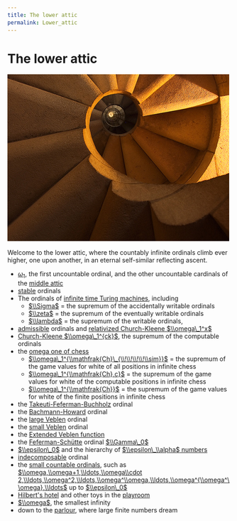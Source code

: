 ```yaml
---
title: The lower attic
permalink: Lower_attic
---
```

# The lower attic

![Sagrada Spiral photo by David Nikonvscanon](assets/img/SagradaSpiralByDavidNikonvscanon.jpg)


Welcome to the lower attic, where the countably infinite ordinals climb
ever higher, one upon another, in an eternal self-similar reflecting
ascent.

-   <a href="Aleph_one" class="mw-redirect" title="Aleph one">$\omega_1$</a>,
    the first uncountable ordinal, and the other uncountable cardinals
    of the [middle
    attic](Middle_attic "Middle attic")
-   [stable](Stable "Stable")
    ordinals
-   The ordinals of [infinite time Turing
    machines](Infinite_time_Turing_machines "Infinite time Turing machines"),
    including
    -   [$\\Sigma$](Infinite_time_Turing_machines#Sigma "Infinite time Turing machines")
        = the supremum of the accidentally writable ordinals
    -   [$\\zeta$](Infinite_time_Turing_machines#zeta "Infinite time Turing machines")
        = the supremum of the eventually writable ordinals
    -   [$\\lambda$](Infinite_time_Turing_machines#lambda "Infinite time Turing machines")
        = the supremum of the writable ordinals,
-   [admissible](Admissible "Admissible")
    ordinals and [relativized Church-Kleene
    $\\omega\_1^x$](Church-Kleene#relativized_Church-Kleene_ordinal "Church-Kleene")
-   [Church-Kleene
    $\\omega\_1^{ck}$](Church-Kleene "Church-Kleene"),
    the supremum of the computable ordinals
-   the [omega one of
    chess](Omega_one_chess "Omega one chess")
    -   [$\\omega\_1^{\\mathfrak{Ch}\_{\\!\\!\\!\\!\\sim}}$](Omega_one_chess "Omega one chess")
        = the supremum of the game values for white of all positions in
        infinite chess
    -   [$\\omega\_1^{\\mathfrak{Ch},c}$](Omega_one_chess "Omega one chess")
        = the supremum of the game values for white of the computable
        positions in infinite chess
    -   [$\\omega\_1^{\\mathfrak{Ch}}$](Omega_one_chess "Omega one chess")
        = the supremum of the game values for white of the finite
        positions in infinite chess
-   the
    [Takeuti-Feferman-Buchholz](Buchholz%27s_%CF%88_functions#Takeuti-Feferman-Buchholz_ordinal "Buchholz's ψ functions")
    ordinal
-   the
    [Bachmann-Howard](Madore%27s_%CF%88_function#Bachmann-Howard_ordinal "Madore's ψ function")
    ordinal
-   the [large
    Veblen](Madore%27s_%CF%88_function#Large_Veblen_ordinal "Madore's ψ function")
    ordinal
-   the [small
    Veblen](Madore%27s_%CF%88_function#Small_Veblen_ordinal "Madore's ψ function")
    ordinal
-   the [Extended Veblen
    function](Extended_Veblen_function "Extended Veblen function")
-   the
    [Feferman-Schütte](Feferman-Sch%C3%BCtte "Feferman-Schütte")
    ordinal
    [$\\Gamma\_0$](Feferman-Sch%C3%BCtte "Feferman-Schütte")
-   [$\\epsilon\_0$](Epsilon_naught "Epsilon naught")
    and the hierarchy of [$\\epsilon\_\\alpha$
    numbers](Epsilon_naught#epsilon_numbers "Epsilon naught")
-   <a href="Indecomposable" class="mw-redirect" title="Indecomposable">indecomposable</a>
    ordinal
-   the [small countable
    ordinals](Small_countable_ordinals "Small countable ordinals"),
    such as [$\\omega,\\omega+1,\\ldots,\\omega\\cdot
    2,\\ldots,\\omega^2,\\ldots,\\omega^\\omega,\\ldots,\\omega^{\\omega^\\omega},\\ldots$](Small_countable_ordinals "Small countable ordinals")
    up to
    [$\\epsilon\_0$](Epsilon_naught "Epsilon naught")
-   [Hilbert's
    hotel](Playroom#Hilbert.27s_Grand_Hotel "Playroom")
    and other toys in the
    [playroom](Playroom "Playroom")
-   [$\\omega$](Omega "Omega"),
    the smallest infinity
-   down to the
    [parlour](Parlour "Parlour"),
    where large finite numbers dream


